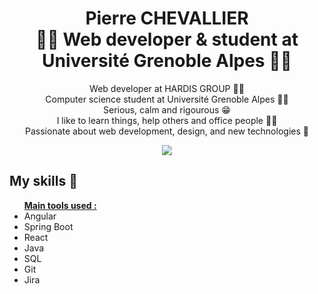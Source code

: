 <h1 align="center">
  <span>Pierre CHEVALLIER</span><br>
  <span>👨‍💻 Web developer & student at Université Grenoble Alpes 👨‍🎓</span>
</h1>

<p align="center">
Web developer at HARDIS GROUP 👨‍💻<br/>
Computer science student at Université Grenoble Alpes 👨‍🎓<br/>
Serious, calm and rigourous 😁<br/>
I like to learn things, help others and office people 🧑‍🏫<br/>
Passionate about web development, design, and new technologies 📱
</p>

<div align="center">

[<img src="https://img.shields.io/badge/LinkedIn-0077B5?style=for-the-badge&logo=linkedin&logoColor=white" />](https://www.linkedin.com/in/pierre-chevallier/)

</div>

## My skills 🚀

<ul>
  <b>
    <u>Main tools used :</u>
  </b>
  <li>Angular</li>
  <li>Spring Boot</li>
  <li>React</li>
  <li>Java</li>
  <li>SQL</li>
  <li>Git</li>
  <li>Jira</li>
</p>
